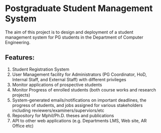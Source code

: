 # Postgraduate Student Management System
The aim of this project is to design and deployment of a student management system for PG
students in the Department of Computer Engineering.

## Features:
1. Student Registration System
2. User Management facility for Administrators (PG Coordinator, HoD, Internal Staff, and
External Staff) with different privileges
3. Monitor applications of prospective students
4. Monitor Progress of enrolled students (both course works and research projects)
5. System-generated emails/notifications on important deadlines, the progress of
students, and jobs assigned for various stakeholders including
reviewers/examiners/superviors/etc
6. Repository for Mphil/Ph.D. theses and publications
7. API to other web applications (e.g. Departments LMS, Web site, AR Office etc)
